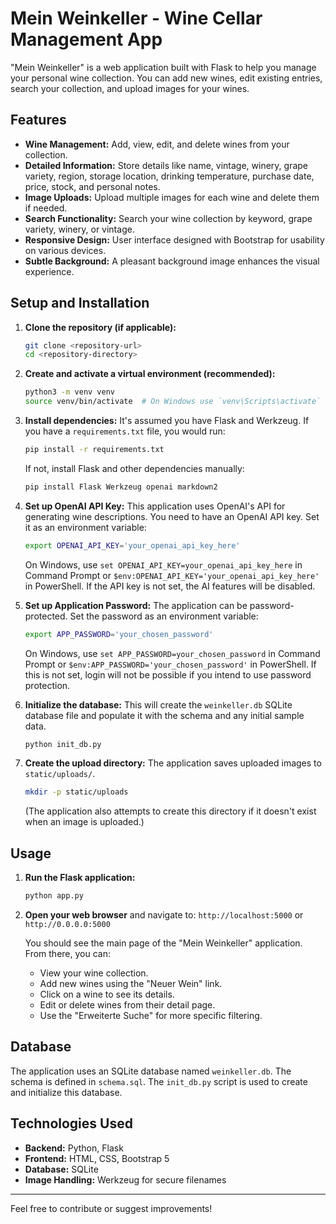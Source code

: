 # Mein Weinkeller - Wine Cellar Management App

"Mein Weinkeller" is a web application built with Flask to help you manage your personal wine collection. You can add new wines, edit existing entries, search your collection, and upload images for your wines.

## Features

*   **Wine Management:** Add, view, edit, and delete wines from your collection.
*   **Detailed Information:** Store details like name, vintage, winery, grape variety, region, storage location, drinking temperature, purchase date, price, stock, and personal notes.
*   **Image Uploads:** Upload multiple images for each wine and delete them if needed.
*   **Search Functionality:** Search your wine collection by keyword, grape variety, winery, or vintage.
*   **Responsive Design:** User interface designed with Bootstrap for usability on various devices.
*   **Subtle Background:** A pleasant background image enhances the visual experience.

## Setup and Installation

1.  **Clone the repository (if applicable):**
    ```bash
    git clone <repository-url>
    cd <repository-directory>
    ```

2.  **Create and activate a virtual environment (recommended):**
    ```bash
    python3 -m venv venv
    source venv/bin/activate  # On Windows use `venv\Scripts\activate`
    ```

3.  **Install dependencies:**
    It's assumed you have Flask and Werkzeug. If you have a `requirements.txt` file, you would run:
    ```bash
    pip install -r requirements.txt 
    ```
    If not, install Flask and other dependencies manually:
    ```bash
    pip install Flask Werkzeug openai markdown2
    ```

4.  **Set up OpenAI API Key:**
    This application uses OpenAI's API for generating wine descriptions. You need to have an OpenAI API key.
    Set it as an environment variable:
    ```bash
    export OPENAI_API_KEY='your_openai_api_key_here'
    ```
    On Windows, use `set OPENAI_API_KEY=your_openai_api_key_here` in Command Prompt or `$env:OPENAI_API_KEY='your_openai_api_key_here'` in PowerShell.
    If the API key is not set, the AI features will be disabled.

5.  **Set up Application Password:**
    The application can be password-protected. Set the password as an environment variable:
    ```bash
    export APP_PASSWORD='your_chosen_password'
    ```
    On Windows, use `set APP_PASSWORD=your_chosen_password` in Command Prompt or `$env:APP_PASSWORD='your_chosen_password'` in PowerShell.
    If this is not set, login will not be possible if you intend to use password protection.

6.  **Initialize the database:**
    This will create the `weinkeller.db` SQLite database file and populate it with the schema and any initial sample data.
    ```bash
    python init_db.py
    ```

7.  **Create the upload directory:**
    The application saves uploaded images to `static/uploads/`.
    ```bash
    mkdir -p static/uploads
    ```
    (The application also attempts to create this directory if it doesn't exist when an image is uploaded.)

## Usage

1.  **Run the Flask application:**
    ```bash
    python app.py
    ```

2.  **Open your web browser** and navigate to:
    `http://localhost:5000` or `http://0.0.0.0:5000`

    You should see the main page of the "Mein Weinkeller" application. From there, you can:
    *   View your wine collection.
    *   Add new wines using the "Neuer Wein" link.
    *   Click on a wine to see its details.
    *   Edit or delete wines from their detail page.
    *   Use the "Erweiterte Suche" for more specific filtering.

## Database

The application uses an SQLite database named `weinkeller.db`. The schema is defined in `schema.sql`.
The `init_db.py` script is used to create and initialize this database.

## Technologies Used

*   **Backend:** Python, Flask
*   **Frontend:** HTML, CSS, Bootstrap 5
*   **Database:** SQLite
*   **Image Handling:** Werkzeug for secure filenames

---

Feel free to contribute or suggest improvements!
